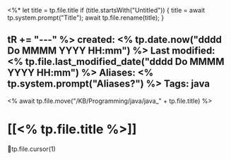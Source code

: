 <%*
  let title = tp.file.title
  if (title.startsWith("Untitled")) {
    title = await tp.system.prompt("Title");
    await tp.file.rename(title);
  } 
  
  tR += "---"
%>
created: <% tp.date.now("dddd Do MMMM YYYY HH:mm") %>
Last modified: <% tp.file.last_modified_date("dddd Do MMMM YYYY HH:mm") %>
Aliases: <% tp.system.prompt("Aliases?") %>
Tags: java
---
<% await tp.file.move("/KB/Programming/java/java_" + tp.file.title) %>
# [[<% tp.file.title %>]]

📌tp.file.cursor(1)

